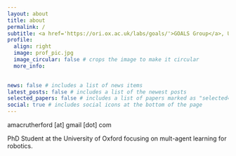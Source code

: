 ```yaml
---
layout: about
title: about
permalink: /
subtitle: <a href='https://ori.ox.ac.uk/labs/goals/'>GOALS Group</a>, University of Oxford
profile:
  align: right
  image: prof_pic.jpg
  image_circular: false # crops the image to make it circular
  more_info: 
    

news: false # includes a list of news items
latest_posts: false # includes a list of the newest posts
selected_papers: false # includes a list of papers marked as "selected={true}"
social: true # includes social icons at the bottom of the page
---
```


amacrutherford [at] gmail [dot] com

PhD Student at the University of Oxford focusing on mult-agent learning for robotics. 

